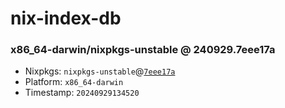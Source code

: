 # nix-index-db
### x86_64-darwin/nixpkgs-unstable @ 240929.7eee17a
- Nixpkgs: `nixpkgs-unstable`@[`7eee17a`](https://github.com/NixOS/nixpkgs/commit/7eee17a8a5868ecf596bbb8c8beb527253ea8f4d)
- Platform: `x86_64-darwin`
- Timestamp: `20240929134520`
